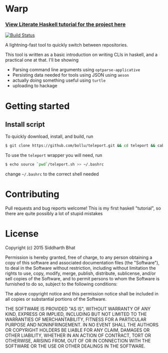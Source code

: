 # Warp
### [View Literate Haskell tutorial for the project here](http://bollu.github.io/teleport)

[![Build Status](https://travis-ci.org/bollu/teleport.svg?branch=master)](https://travis-ci.org/bollu/teleport)

A lightning-fast tool to quickly switch between repositories.

This tool is written as a basic introduction on writing CLIs in haskell, and a
practical one at that. I'll be showing

- Parsing command line arguments using `optparse-applicative`
- Persisting data needed for tools using JSON using `aeson`
- actually doing something useful using `turtle`
- uploading to hackage


# Getting started

## Install script

To quickly download, install, and build, run

```bash
$ git clone https://github.com/bollu/teleport.git && cd teleport && cabal build && cabal install teleport
```

To use the `teleport` wrapper you will need, run 

```bash
$ echo source `pwd`/teleport.sh >> ~/.bashrc
```

change `~/.bashrc` to the correct shell needed

# Contributing

Pull requests and bug reports welcome! This is my first haskell "tutorial", so there are quite possibly a lot of stupid mistakes

# License

Copyright (c) 2015 Siddharth Bhat

Permission is hereby granted, free of charge, to any person obtaining a copy of this software and associated documentation files (the "Software"), to deal in the Software without restriction, including without limitation the rights to use, copy, modify, merge, publish, distribute, sublicense, and/or sell copies of the Software, and to permit persons to whom the Software is furnished to do so, subject to the following conditions:

The above copyright notice and this permission notice shall be included in all copies or substantial portions of the Software.

THE SOFTWARE IS PROVIDED "AS IS", WITHOUT WARRANTY OF ANY KIND, EXPRESS OR IMPLIED, INCLUDING BUT NOT LIMITED TO THE WARRANTIES OF MERCHANTABILITY, FITNESS FOR A PARTICULAR PURPOSE AND NONINFRINGEMENT. IN NO EVENT SHALL THE AUTHORS OR COPYRIGHT HOLDERS BE LIABLE FOR ANY CLAIM, DAMAGES OR OTHER LIABILITY, WHETHER IN AN ACTION OF CONTRACT, TORT OR OTHERWISE, ARISING FROM, OUT OF OR IN CONNECTION WITH THE SOFTWARE OR THE USE OR OTHER DEALINGS IN THE SOFTWARE.



